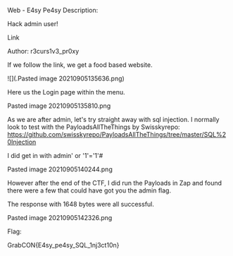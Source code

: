 Web - E4sy Pe4sy
Description:

Hack admin user!

Link

Author: r3curs1v3_pr0xy

If we follow the link, we get a food based website.

![](.Pasted image 20210905135636.png)

Here us the Login page within the menu.

Pasted image 20210905135810.png

As we are after admin, let's try straight away with sql injection. I normally look to test with the PayloadsAllTheThings by Swisskyrepo:
https://github.com/swisskyrepo/PayloadsAllTheThings/tree/master/SQL%20Injection

I did get in with admin' or '1'='1'#

Pasted image 20210905140244.png

However after the end of the CTF, I did run the Payloads in Zap and found there were a few that could have got you the admin flag.

The response with 1648 bytes were all successful.

Pasted image 20210905142326.png

Flag:

GrabCON{E4sy_pe4sy_SQL_1nj3ct10n}
